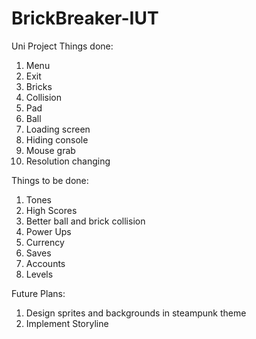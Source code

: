 # BrickBreaker-IUT
Uni Project
Things done:
1. Menu
2. Exit
3. Bricks
4. Collision
5. Pad
6. Ball
7. Loading screen
8. Hiding console
9. Mouse grab
10. Resolution changing

Things to be done:
1. Tones
2. High Scores
3. Better ball and brick collision
4. Power Ups
5. Currency
6. Saves
7. Accounts
8. Levels

Future Plans:
1. Design sprites and backgrounds in steampunk theme
2. Implement Storyline
